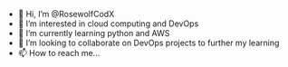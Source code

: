 - 👋 Hi, I’m @RosewolfCodX
- 👀 I’m interested in cloud computing and DevOps
- 🌱 I’m currently learning python and AWS
- 💞️ I’m looking to collaborate on DevOps projects to further my learning
- 📫 How to reach me...

<!---
RosewolfCodX/RosewolfCodX is a ✨ special ✨ repository because its `README.md` (this file) appears on your GitHub profile.
You can click the Preview link to take a look at your changes.
--->
